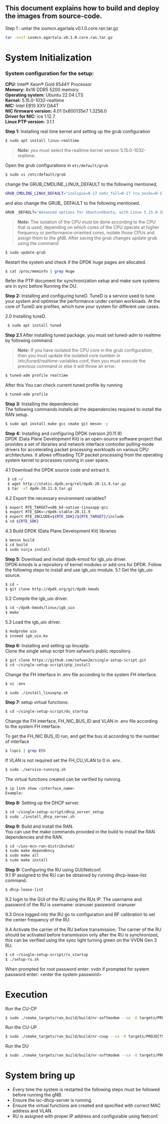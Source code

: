 ## This document explains how to build and deploy the images from source-code.

Step 1 : untar the iosmcn.agartala.v0.1.0.core.ran.tar.gz

```sh
tar -xvzf iosmcn.agartala.v0.1.0.core.ran.tar.gz

```
# System Initialization 
### System configuration for the setup:
**CPU:** Intel® Xeon® Gold 6544Y Processor </br>
**Memory:** 8x16 DDR5 5200 memory </br>
**Operating system:** Ubuntu 22.04 LTS </br>
**Kernel:** 5.15.0-1032-realtime </br>
**NIC:** Intel E810 XXV DA4T </br>
**NIC firmware version:** 4.01 0x800135e7 1.3256.0 </br>
**Driver for NIC:** ice 1.12.7 </br>
**Linux PTP version:** 3.1.1 </br>

**Step 1:** Installing real time kernel and setting up the grub configuration
```sh
$ sudo apt install linux-realtime
```
> **Note:** you must select the realtime kernel version 5.15.0-1032-realtime.
 
Open the grub configurations in ```etc/default/grub```
```sh
$ sudo vi /etc/default/grub
```
change the GRUB_CMDLINE_LINUX_DEFAULT to the following mentioned,
```sh
GRUB_CMDLINE_LINUX_DEFAULT="isolcpus=0-17 nohz_full=0-17 rcu_nocbs=0-17 kthread_cpus=18-31 rcu_nocb_poll nosoftlockup default_hugepagesz=1GB hugepagesz=1G hugepages=20 intel_iommu=on iommu=pt mitigations=off skew_tick=1 selinux=0 enforcing=0 tsc=reliable nmi_watchdog=0 softlockup_panic=0 audit=0 vt.handoff=7"
```
and also change the GRUB_ DEFAULT to the following mentioned.
```sh
GRUB _DEFAULT="Advanced options for Ubuntu>Ubuntu, with Linux 5.15.0-1032-realtime"
```
 
> **Note:** The isolation of the CPU must be done according to the CPU that is used, depending on which cores of the CPU operate at higher frequency or performance-oriented cores, isolate those CPUs and assign them to the gNB. 
After saving the grub changes update grub using the command 
```sh
$ sudo update-grub
```
Restart the system and check if the DPDK huge pages are allocated.
```sh
$ cat /proc/meminfo | grep Huge
```
 
Refer the PTP document for synchronization setup and make sure systems are in sync before Running the DU.

**Step 2:** Installing and configuring tuneD. 
TuneD is a service used to tune your system and optimise the performance under certain workloads. At the core of TuneD are profiles, which tune your system for different use cases.

2.0 Installing tuneD.
```sh
 $ sudo apt install tuned
```
**Step 2.1** After installing tuned package, you must set tuned-adm to realtime by following command.
> **Note:** If you have isolated the CPU core in the grub configuration, then you must update the isolated core number in /etc/tuned/realtime-variables.conf, then you must execute the previous command or else it will throw an error. 

 ```sh
$ tuned-adm profile realtime
```
After this You can check current tuned profile by running
```sh
$ tuned-adm profile
```

**Step 3:** Installing the dependencies </br>
The following commands installs all the dependencies required to install the RAN setup. 
```sh
$ sudo apt install make gcc cmake git meson -y
```

**Step 4:** Installing and configuring DPDK (version.20.11.9) </br>
DPDK (Data Plane Development Kit) is an open-source software project that provides a set of libraries and network interface controller polling-mode drivers for accelerating packet processing workloads on various CPU architectures. It allows offloading TCP packet processing from the operating system kernel to processes running in user space.

4.1 Download the DPDK source code and extract it.
```sh
 $ cd ~/ 
 $ wget http://static.dpdk.org/rel/dpdk-20.11.9.tar.gz 
 $ tar -xf dpdk-20.11.9.tar.gz
```

4.2 Export the necessary environment variables?
```sh
$ export RTE_TARGET=x86_64-native-linuxapp-gcc
$ export RTE_SDK=~/dpdk-stable-20.11.9
$ export RTE_INCLUDE=${RTE_SDK}/${RTE_TARGET}/include
$ cd ${RTE_SDK}
```

4.3 Build DPDK (Data Plane Development Kit) libraries
```sh
$ meson build 
$ cd build
$ sudo ninja install
```

**Step 5:** Download and install dpdk-kmod for igb_uio driver. </br>
DPDK-kmods is a repository of kernel modules or add-ons for DPDK. Follow the following steps to install and use igb_uio module. 
5.1 Get the igb_uio source.
```sh
$ cd ~
$ git clone http://dpdk.org/git/dpdk-kmods
```

5.2 Compile the igb_uio driver.
```sh
$ cd ~/dpdk-kmods/linux/igb_uio
$ make
```

5.3 Load the igb_uio driver.
```sh
$ modprobe uio
$ insmod igb_uio.ko
```

**Step 6:** Installing and setting up linuxptp. </br>
Clone the single setup script from safwan’s public repository.
```sh
$ git clone https://github.com/safwan2m/single-setup-script.git
$ cd ~/single-setup-script/ptp_install
```
Change the FH interface in .env file according to the system FH interface. 
```sh
$ vi .env
```

```sh
$ sudo ./install_linuxptp.sh
```

**Step 7:** setup virtual functions:
```sh
$ cd ~/single-setup-script/du_startup
```
Change the FH interface, FH_NIC_BUS_ID and VLAN in .env file according to the system FH interface. 
 
To get the FH_NIC BUS_ID run, and get the bus id according to the number of interface
```sh
$ lspci | grep Eth
```
 
If VLAN is not required set the FH_CU_VLAN to 0 in .env.
```sh
$ sudo ./service-running.sh
```

The virtual functions created can be verified by running.
```sh
$ ip link show <interface_name>
Example: 
```

**Step 8:** Setting up the DHCP server.
```sh
$ cd ~/single-setup-script/dhcp_server_setup
$ sudo ./install_dhcp_server.sh
```

**Step 9:** Build and install the RAN. </br>
You can use the make commands provided in the build to install the RAN dependencies and the RAN.
```sh
$ cd ~/ios-mcn-ran-distributed/
$ sudo make dependency
$ sudo make all
$ sudo make install
```

**Step 9:** Configuring the RU using GUI/Netconf. </br>
9.1 IP assigned to the RU can be obtained by running dhcp-lease-list command. 
```sh
$ dhcp-lease-list
```
 
9.2	login to the GUI of the RU using the RUs IP. The username and password of the RU is 
username: oranuser
password: oranuser
 
 

9.3	Once logged into the RU go to configuration and RF calibration to set the center frequency of the RU. 
 
9.4	Activate the carrier of the RU before transmission. 
The carrier of the RU should be activated before transmission only after the RU is synchronized, this can be verified using the sync light turning green on the VVDN Gen 3 RU. 
```sh
$ cd ~/single-setup-script/ru_startup
$ ./setup-ru.sh
```
When prompted for root password enter: vvdn
if prompted for system password enter: \<enter the system password>

# Execution

Run the CU-CP
```sh
$ sudo ./cmake_targets/ran_build/build/nr-softmodem --sa -O targets/PROJECTS/GENERIC-NR-5GC/CONF/gnb-cucp.sa.f1-e1-oaicore.conf
```
Run the CU-UP
```sh
$ sudo ./cmake_targets/ran_build/build/nr-cuup --sa -O targets/PROJECTS/GENERIC-NR-5GC/CONF/gnb-cuup.sa.f1-e1.conf
```
Run the DU
```sh
$ sudo ./cmake_targets/ran_build/build/nr-softmodem --sa -O targets/PROJECTS/GENERIC-NR-5GC/CONF/gnb-du.sa.band78.273PRB.1x1-f1-e1-vvdn.conf --thread-pool 12,13,14,15 --mplane
```
# System bring up
- Every time the system is restarted the following steps must be followed before running the gNB. </br>
- Ensure the isc-dhcp-server is running. </br>
- Ensure the virtual functions are created and specified with correct MAC address and VLAN. </br>
- RU is assigned with proper IP address and configurable using Netconf. </br>
